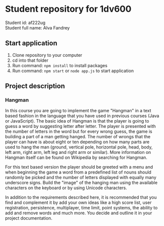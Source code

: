 # Student repository for 1dv600

Student id: af222ug    
Student full name: Alva Fandrey

## Start application
1. Clone repository to your computer
2. cd into that folder
3. Run command: `npm install` to install packages
4. Run command: `npm start` or `node app.js` to start application

## Project description
### Hangman

In this course you are going to implement the game "Hangman" in a text based fashion in the language that you have used in previous courses (Java or JavaScript). The basic idea of Hangman is that the player is going to guess a word by suggesting letter after letter. The player is presented with the number of letters in the word but for every wrong guess, the game is building a part of a man getting hanged. The number of wrongs that the player can have is about eight or ten depending on how many parts are used to hang the man (ground, vertical pole, horizontal pole, head, body, left arm, right arm, left leg and right arm or similar). More information on Hangman itself can be found on Wikipedia by searching for Hangman.
 
For this text based version the player should be greeted with a menu and when beginning the game a word from a predefined list of nouns should randomly be picked and the number of letters displayed with equally many underscore signs. Build the "image" of the hanging man using the available characters on the keyboard or by using Unicode characters.

In addition to the requirements described here, it is recommended that you find and complement it by add your own ideas like a high score list, user registration, persistence, multiplayer, time limit, point systems, the ability to add and remove words and much more. You decide and outline it in your project documentation. 
